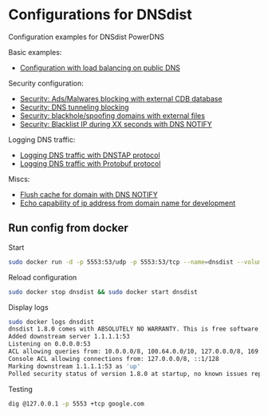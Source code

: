 # Configurations for DNSdist

Configuration examples for DNSdist PowerDNS

Basic examples:

- [Configuration with load balancing on public DNS](./basic_config.lua)

Security configuration:

- [Security: Ads/Malwares blocking with external CDB database](./blacklist_cdb.lua)
- [Security: DNS tunneling blocking](./security_blocking_dnstunneling.lua)
- [Security: blackhole/spoofing domains with external files](./security_blackhole_domains.lua)
- [Security: Blacklist IP during XX seconds with DNS NOTIFY](./blacklist_ip_notify.lua)

Logging DNS traffic:

- [Logging DNS traffic with DNSTAP protocol](./logging_dnstap.lua)
- [Logging DNS traffic with Protobuf protocol](./logging_protobuf.lua)

Miscs:

- [Flush cache for domain with DNS NOTIFY](./cache_flush_notify.lua)
- [Echo capability of ip address from domain name for development](./echoip.lua)

## Run config from docker

Start

```bash
sudo docker run -d -p 5553:53/udp -p 5553:53/tcp --name=dnsdist --volume=$PWD/basic_config.lua:/etc/dnsdist/conf.d/dnsdist.conf:ro powerdns/dnsdist-18:1.8.0
```

Reload configuration

```bash
sudo docker stop dnsdist && sudo docker start dnsdist
```

Display logs

```bash
sudo docker logs dnsdist
dnsdist 1.8.0 comes with ABSOLUTELY NO WARRANTY. This is free software, and you are welcome to redistribute it according to the terms of the GPL version 2
Added downstream server 1.1.1.1:53
Listening on 0.0.0.0:53
ACL allowing queries from: 10.0.0.0/8, 100.64.0.0/10, 127.0.0.0/8, 169.254.0.0/16, 172.16.0.0/12, 192.168.0.0/16, ::1/128, fc00::/7, fe80::/10
Console ACL allowing connections from: 127.0.0.0/8, ::1/128
Marking downstream 1.1.1.1:53 as 'up'
Polled security status of version 1.8.0 at startup, no known issues reported: OK
```

Testing

```bash
dig @127.0.0.1 -p 5553 +tcp google.com
```
